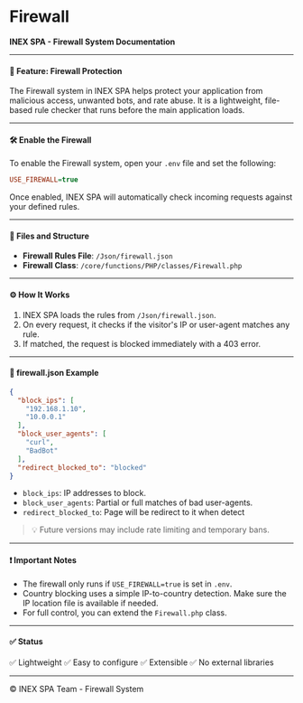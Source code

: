 # Firewall

**INEX SPA - Firewall System Documentation**

***

#### 🔐 Feature: Firewall Protection

The Firewall system in INEX SPA helps protect your application from malicious access, unwanted bots, and rate abuse. It is a lightweight, file-based rule checker that runs before the main application loads.

***

#### 🛠️ Enable the Firewall

To enable the Firewall system, open your `.env` file and set the following:

```ini
USE_FIREWALL=true
```

Once enabled, INEX SPA will automatically check incoming requests against your defined rules.

***

#### 📁 Files and Structure

* **Firewall Rules File**: `/Json/firewall.json`
* **Firewall Class**: `/core/functions/PHP/classes/Firewall.php`

***

#### ⚙️ How It Works

1. INEX SPA loads the rules from `/Json/firewall.json`.
2. On every request, it checks if the visitor's IP or user-agent matches any rule.
3. If matched, the request is blocked immediately with a 403 error.

***

#### 📄 firewall.json Example

```json
{
  "block_ips": [
    "192.168.1.10",
    "10.0.0.1"
  ],
  "block_user_agents": [
    "curl",
    "BadBot"
  ],
  "redirect_blocked_to": "blocked"
}
```

* `block_ips`: IP addresses to block.
* `block_user_agents`: Partial or full matches of bad user-agents.
* `redirect_blocked_to`: Page will be redirect to it when detect&#x20;

> 💡 Future versions may include rate limiting and temporary bans.

***

#### ❗ Important Notes

* The firewall only runs if `USE_FIREWALL=true` is set in `.env`.
* Country blocking uses a simple IP-to-country detection. Make sure the IP location file is available if needed.
* For full control, you can extend the `Firewall.php` class.

***

#### ✅ Status

✅ Lightweight ✅ Easy to configure ✅ Extensible ✅ No external libraries

***

© INEX SPA Team - Firewall System
